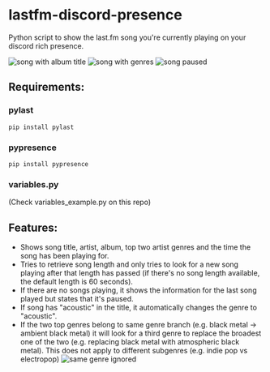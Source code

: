 # lastfm-discord-presence
Python script to show the last.fm song you're currently playing on your discord rich presence.

![song with album title](https://imgur.com/zV3M83m.png "song with album title") ![song with genres](https://i.imgur.com/7TA58Es.png "song with genres")
![song paused](https://i.imgur.com/jmsnOLm.png "song paused")

## Requirements:
### pylast
```
pip install pylast
```

### pypresence
```
pip install pypresence
```
### variables.py
(Check variables_example.py on this repo)

## Features:
- Shows song title, artist, album, top two artist genres and the time the song has been playing for.
- Tries to retrieve song length and only tries to look for a new song playing after that length has passed (if there's no song length available, the default length is 60 seconds).
- If there are no songs playing, it shows the information for the last song played but states that it's paused.
- If song has "acoustic" in the title, it automatically changes the genre to "acoustic".
- If the two top genres belong to same genre branch (e.g. black metal -> ambient black metal) it will look for a third genre to replace the broadest one of the two (e.g. replacing black metal with atmospheric black metal). This does not apply to different subgenres (e.g. indie pop vs electropop)
![same genre ignored](https://i.imgur.com/Mf1eStZ.png "same genre ignored")

